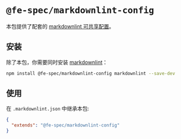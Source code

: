 # `@fe-spec/markdownlint-config`

本包提供了配套的 [markdownlint 可共享配置](https://www.npmjs.com/package/markdownlint#optionsconfig)。

## 安装

除了本包，你需要同时安装 [markdownlint](https://www.npmjs.com/package/markdownlint)：

```bash
npm install @fe-spec/markdownlint-config markdownlint --save-dev
```

## 使用

在 `.markdownlint.json` 中继承本包:

```json
{
  "extends": "@fe-spec/markdownlint-config"
}
```